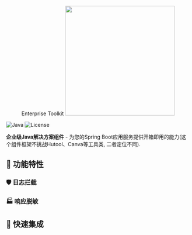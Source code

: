 <p align="center">
  Enterprise Toolkit
  <img src="https://github.com/user-attachments/assets/81bfaf1c-37d0-46f3-b684-91484c99fb0e" width="300"/>
</p>

![Java](https://img.shields.io/badge/Java-8+-orange?logo=openjdk)
![License](https://img.shields.io/github/license/Suzzt/dao-doraemon)

**企业级Java解决方案组件** - 为您的Spring Boot应用服务提供开箱即用的能力(这个组件框架不挑战Hutool、Canva等工具类, 二者定位不同).

## 🎯 功能特性

### 🛡️ 日志拦截

### 🏭 响应脱敏

## 🚀 快速集成
